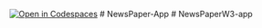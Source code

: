 [![Open in Codespaces](https://classroom.github.com/assets/launch-codespace-2972f46106e565e64193e422d61a12cf1da4916b45550586e14ef0a7c637dd04.svg)](https://classroom.github.com/open-in-codespaces?assignment_repo_id=16928607)
#   N e w s P a p e r - A p p  
 #   N e w s P a p e r W 3 - a p p  
 